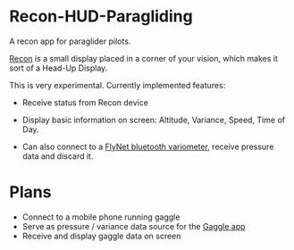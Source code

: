 Recon-HUD-Paragliding
=====================

A recon app for paraglider pilots. 

[Recon](http://reconinstruments.com) is a small display placed in a corner of your vision, which makes it sort of a Head-Up Display. 

This is very experimental. Currently implemented features: 

* Receive status from Recon device
* Display basic information on screen: Altitude, Variance, Speed, Time of Day.

* Can also connect to a [FlyNet bluetooth variometer](http://www.asinstrument.ch/pages/flynet2-vario), receive pressure data and discard it. 


Plans 
=====

* Connect to a mobile phone running gaggle
* Serve as pressure / variance data source for the [Gaggle app](https://github.com/geeksville/Gaggle)
* Receive and display gaggle data on screen
